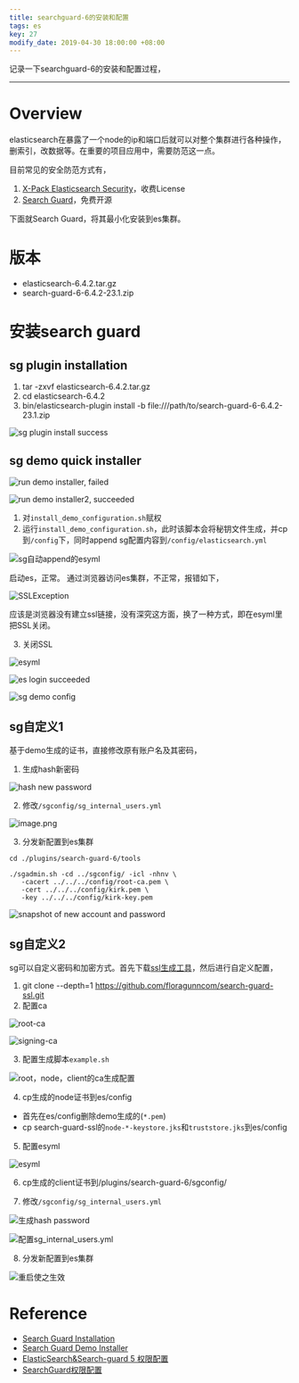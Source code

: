 ```yaml
---
title: searchguard-6的安装和配置
tags: es
key: 27
modify_date: 2019-04-30 18:00:00 +08:00
---
```


记录一下searchguard-6的安装和配置过程，

----
# Overview
elasticsearch在暴露了一个node的ip和端口后就可以对整个集群进行各种操作，删索引，改数据等。在重要的项目应用中，需要防范这一点。

目前常见的安全防范方式有，
1. [X-Pack Elasticsearch Security](https://www.elastic.co/guide/en/x-pack/current/elasticsearch-security.html)，收费License
2. [Search Guard](https://github.com/floragunncom/search-guard)，免费开源

下面就Search Guard，将其最小化安装到es集群。

# 版本
- elasticsearch-6.4.2.tar.gz
- search-guard-6-6.4.2-23.1.zip

# 安装search guard
## sg plugin installation
1. tar -zxvf elasticsearch-6.4.2.tar.gz
2. cd elasticsearch-6.4.2
3. bin/elasticsearch-plugin install -b file:///path/to/search-guard-6-6.4.2-23.1.zip

![sg plugin install success](https://upload-images.jianshu.io/upload_images/2189341-6b5cc54e8f5cd190.png)

## sg demo quick installer

![run demo installer, failed](https://upload-images.jianshu.io/upload_images/2189341-533815b7692d7673.png)

![run demo installer2, succeeded](https://upload-images.jianshu.io/upload_images/2189341-bc149a416691eead.png)

1. 对`install_demo_configuration.sh`赋权
2. 运行`install_demo_configuration.sh`，此时该脚本会将秘钥文件生成，并cp到`/config`下，同时append sg配置内容到`/config/elasticsearch.yml`

![sg自动append的esyml](https://upload-images.jianshu.io/upload_images/2189341-e5114eef4e903867.png)

启动es，正常。
通过浏览器访问es集群，不正常，报错如下，

![SSLException](https://upload-images.jianshu.io/upload_images/2189341-b49e853a47f56b78.png)

应该是浏览器没有建立ssl链接，没有深究这方面，换了一种方式，即在esyml里把SSL关闭。

3. 关闭SSL

![esyml](https://upload-images.jianshu.io/upload_images/2189341-9fc242de5273d26e.png)

![es login succeeded](https://upload-images.jianshu.io/upload_images/2189341-5dcee5f23fdc7338.png)

![sg demo config](https://upload-images.jianshu.io/upload_images/2189341-dd1911c822071abb.png)

## sg自定义1
基于demo生成的证书，直接修改原有账户名及其密码，
1. 生成hash新密码

![hash new password](https://upload-images.jianshu.io/upload_images/2189341-6d9f695ddf3e7744.png)

2. 修改`/sgconfig/sg_internal_users.yml`

![image.png](https://upload-images.jianshu.io/upload_images/2189341-45985fb64016b01a.png)

3. 分发新配置到es集群
```
cd ./plugins/search-guard-6/tools

./sgadmin.sh -cd ../sgconfig/ -icl -nhnv \
   -cacert ../../../config/root-ca.pem \
   -cert ../../../config/kirk.pem \
   -key ../../../config/kirk-key.pem
```

![snapshot of new account and password](https://upload-images.jianshu.io/upload_images/2189341-a099c9de070cc5c4.png)

## sg自定义2
sg可以自定义密码和加密方式。首先下载[ssl生成工具](https://github.com/floragunncom/search-guard-ssl)，然后进行自定义配置，

1. git clone --depth=1 https://github.com/floragunncom/search-guard-ssl.git
2. 配置ca

![root-ca](https://upload-images.jianshu.io/upload_images/2189341-58313c9b38ab91de.png)

![signing-ca](https://upload-images.jianshu.io/upload_images/2189341-cc72b9dc974eafc9.png)

3. 配置生成脚本`example.sh`

![root，node，client的ca生成配置](https://upload-images.jianshu.io/upload_images/2189341-78373c9f3bbe5988.png)

4. cp生成的node证书到es/config
- 首先在es/config删除demo生成的(`*.pem`)
- cp search-guard-ssl的`node-*-keystore.jks`和`truststore.jks`到es/config

5. 配置esyml

![esyml](https://upload-images.jianshu.io/upload_images/2189341-3d329e9effbb9e4f.png)

6. cp生成的client证书到/plugins/search-guard-6/sgconfig/

7. 修改`/sgconfig/sg_internal_users.yml`

![生成hash password](https://upload-images.jianshu.io/upload_images/2189341-8af3c60909a67abd.png)

![配置sg_internal_users.yml](https://upload-images.jianshu.io/upload_images/2189341-7533b8d14f68e2da.png)

8. 分发新配置到es集群

![重启使之生效](https://upload-images.jianshu.io/upload_images/2189341-5e6404956e16ccac.png)

# Reference
- [Search Guard Installation](https://docs.search-guard.com/latest/search-guard-installation)
- [Search Guard Demo Installer](https://docs.search-guard.com/latest/demo-installer)
- [ElasticSearch&Search-guard 5 权限配置](https://www.jianshu.com/p/5a42b3560b27)
- [SearchGuard权限配置](https://www.jianshu.com/p/fffec2c39bba)
